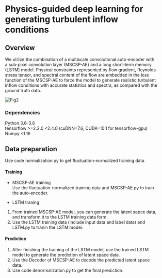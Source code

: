 # Physics-guided deep learning for generating turbulent inflow conditions

## Overview

We utilize the combination of a multiscale convolutional
auto-encoder with a sub-pixel convolution layer (MSCSP-AE) and a long short-term
memory (LSTM) model. Physical constraints represented by flow gradient, Reynolds
stress tensor, and spectral content of the flow are embedded in the loss function of
the MSCSP-AE to force the model to generate realistic turbulent inflow conditions
with accurate statistics and spectra, as compared with the ground truth data. 

![Fig2](https://user-images.githubusercontent.com/60691960/145676185-ab8745d6-f87e-48ee-879e-5695b940db5f.png)


### Dependencies

Python 3.6-3.8\
tensorflow >=2.2.0 <2.4.0 (cuDNN=7.6, CUDA=10.1 for tensorflow-gpu)\
Numpy <1.19

## Data preparation
Use code normalization.py to get fluctuation-normalized training data.


#### Training
- MSCSP-AE training\
Use the fluctuation-normalized training data and MSCSP-AE.py to train the auto-encoder.

- LSTM traning
1. From trained MSCSP-AE model, you can generate the latent sapce data, and transform it to the LSTM training data form.
2. Use the LSTM training data (include input data and label data) and LSTM.py to tranin the  LSTM model.

#### Prediction
1. After finishing the training of the LSTM model, use the trained LSTM model to generate the prediction of latent space data.
2. Use the Decoder of MSCSP-AE to decode the predicted latent space data.
3. Use code denormalization.py to get the final prediction.
